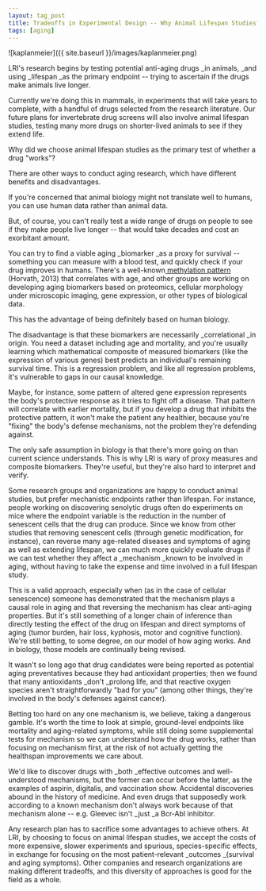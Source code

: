 ```yaml
---
layout: tag_post
title: Tradeoffs in Experimental Design -- Why Animal Lifespan Studies?
tags: [aging]
---
```


![kaplanmeier]({{ site.baseurl }}/images/kaplanmeier.png)

LRI's research begins by testing potential anti-aging drugs _in animals, _and using _lifespan _as the primary endpoint -- trying to ascertain if the drugs make animals live longer.  

Currently we're doing this in mammals, in experiments that will take years to complete, with a handful of drugs selected from the research literature. Our future plans for invertebrate drug screens will also involve animal lifespan studies, testing many more drugs on shorter-lived animals to see if they extend life.

Why did we choose animal lifespan studies as the primary test of whether a drug "works"?

There are other ways to conduct aging research, which have different benefits and disadvantages.

If you're concerned that animal biology might not translate well to humans, you can use human data rather than animal data.  

But, of course, you can't really test a wide range of drugs on people to see if they make people live longer -- that would take decades and cost an exorbitant amount.  

You can try to find a viable aging _biomarker _as a proxy for survival -- something you can measure with a blood test, and quickly check if your drug improves in humans.  There's a well-known[ methylation pattern](https://www.ncbi.nlm.nih.gov/pubmed/24138928) (Horvath, 2013) that correlates with age, and other groups are working on developing aging biomarkers based on proteomics, cellular morphology under microscopic imaging, gene expression, or other types of biological data.  

This has the advantage of being definitely based on human biology. 

The disadvantage is that these biomarkers are necessarily _correlational _in origin.  You need a dataset including age and mortality, and you're usually learning which mathematical composite of measured biomarkers (like the expression of various genes) best predicts an individual's remaining survival time. This is a regression problem, and like all regression problems, it's vulnerable to gaps in our causal knowledge. 

Maybe, for instance, some pattern of altered gene expression represents the body's protective response as it tries to fight off a disease.  That pattern will correlate with earlier mortality, but if you develop a drug that inhibits the protective pattern, it won't make the patient any healthier, because you're "fixing" the body's defense mechanisms, not the problem they're defending against.

The only safe assumption in biology is that there's more going on than current science understands.  This is why LRI is wary of proxy measures and composite biomarkers.  They're useful, but they're also hard to interpret and verify.

Some research groups and organizations are happy to conduct animal studies, but prefer mechanistic endpoints rather than lifespan.  For instance, people working on discovering senolytic drugs often do experiments on mice where the endpoint variable is the reduction in the number of senescent cells that the drug can produce.  Since we know from other studies that removing senescent cells (through genetic modification, for instance), can reverse many age-related diseases and symptoms of aging as well as extending lifespan, we can much more quickly evaluate drugs if we can test whether they affect a _mechanism _known to be involved in aging, without having to take the expense and time involved in a full lifespan study.

This is a valid approach, especially when (as in the case of cellular senescence) someone has demonstrated that the mechanism plays a causal role in aging and that reversing the mechanism has clear anti-aging properties.  But it's still something of a longer chain of inference than directly testing the effect of the drug on lifespan and direct symptoms of aging (tumor burden, hair loss, kyphosis, motor and cognitive function).  We're still betting, to some degree, on our model of how aging works.  And in biology, those models are continually being revised. 

It wasn't so long ago that drug candidates were being reported as potential aging preventatives because they had antioxidant properties; then we found that many antioxidants _don't _prolong life, and that reactive oxygen species aren't straightforwardly "bad for you" (among other things, they're involved in the body's defenses against cancer).

Betting too hard on any one mechanism is, we believe, taking a dangerous gamble.  It's worth the time to look at simple, ground-level endpoints like mortality and aging-related symptoms, while still doing some supplemental tests for mechanism so we can understand how the drug works, rather than focusing on mechanism first, at the risk of not actually getting the healthspan improvements we care about.

We'd like to discover drugs with _both _effective outcomes and well-understood mechanisms, but the former can occur before the latter, as the examples of aspirin, digitalis, and vaccination show. Accidental discoveries abound in the history of medicine.  And even drugs that supposedly work according to a known mechanism don't always work because of that mechanism alone -- e.g. Gleevec isn't _just _a Bcr-Abl inhibitor.

Any research plan has to sacrifice some advantages to achieve others. At LRI, by choosing to focus on animal lifespan studies, we accept the costs of more expensive, slower experiments and spurious, species-specific effects, in exchange for focusing on the most patient-relevant _outcomes _(survival and aging symptoms).  Other companies and research organizations are making different tradeoffs, and this diversity of approaches is good for the field as a whole.
